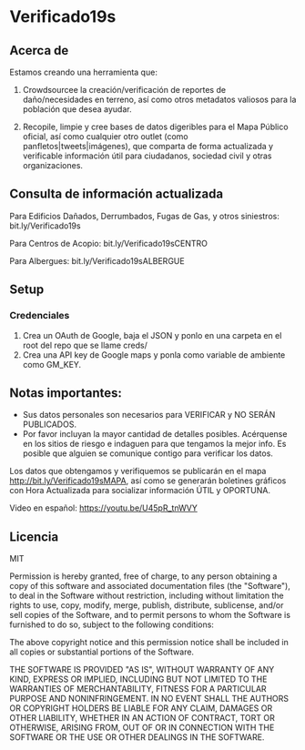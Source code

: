 # Verificado19s

## Acerca de

Estamos creando una herramienta que:

1. Crowdsourcee la creación/verificación de reportes de daño/necesidades en terreno, así como otros metadatos valiosos para la población que desea ayudar.

2. Recopile, limpie y cree bases de datos digeribles para el Mapa Público oficial, así como cualquier otro outlet (como panfletos|tweets|imágenes), que comparta de forma actualizada y verificable información útil para ciudadanos, sociedad civil y otras organizaciones.


## Consulta de información actualizada

Para Edificios Dañados, Derrumbados, Fugas de Gas, y otros siniestros:
bit.ly/Verificado19s

Para Centros de Acopio:
bit.ly/Verificado19sCENTRO

Para Albergues:
bit.ly/Verificado19sALBERGUE

## Setup
### Credenciales
1. Crea un OAuth de Google, baja el JSON y ponlo en una carpeta en el root del repo que se llame creds/
2. Crea una API key de Google maps y ponla como variable de ambiente como GM_KEY.

## Notas importantes:

- Sus datos personales son necesarios para VERIFICAR y NO SERÁN PUBLICADOS.
- Por favor incluyan la mayor cantidad de detalles posibles. Acérquense en los sitios de riesgo e indaguen para que tengamos la mejor info. Es posible que alguien se comunique contigo para verificar los datos.

Los datos que obtengamos y verifiquemos se publicarán en el mapa http://bit.ly/Verificado19sMAPA, así como se generarán boletines gráficos con Hora Actualizada para socializar información ÚTIL y OPORTUNA.

Video en español: https://youtu.be/U45pR_tnWVY

## Licencia

MIT

Permission is hereby granted, free of charge, to any person obtaining a copy
of this software and associated documentation files (the "Software"), to deal
in the Software without restriction, including without limitation the rights
to use, copy, modify, merge, publish, distribute, sublicense, and/or sell
copies of the Software, and to permit persons to whom the Software is
furnished to do so, subject to the following conditions:

The above copyright notice and this permission notice shall be included in all
copies or substantial portions of the Software.

THE SOFTWARE IS PROVIDED "AS IS", WITHOUT WARRANTY OF ANY KIND, EXPRESS OR
IMPLIED, INCLUDING BUT NOT LIMITED TO THE WARRANTIES OF MERCHANTABILITY,
FITNESS FOR A PARTICULAR PURPOSE AND NONINFRINGEMENT. IN NO EVENT SHALL THE
AUTHORS OR COPYRIGHT HOLDERS BE LIABLE FOR ANY CLAIM, DAMAGES OR OTHER
LIABILITY, WHETHER IN AN ACTION OF CONTRACT, TORT OR OTHERWISE, ARISING FROM,
OUT OF OR IN CONNECTION WITH THE SOFTWARE OR THE USE OR OTHER DEALINGS IN THE
SOFTWARE.
